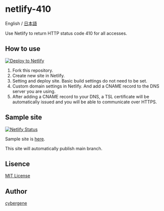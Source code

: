 # netlify-410

English / [日本語](README_ja.md)

Use Netlify to return HTTP status code 410 for all accesses.

## How to use

[![Deploy to Netlify](https://www.netlify.com/img/deploy/button.svg)](https://app.netlify.com/start/deploy?repository=https://github.com/cyber-gene/netlify-410)

1. Fork this repository.
1. Create new site in Netlify.
1. Setting and deploy site. Basic build settings do not need to be set.
1. Custom domain settings in Netlify. And add a CNAME record to the DNS server you are using.
1. After adding a CNAME record to your DNS, a TSL certificate will be automatically issued and you will be able to communicate over HTTPS.

## Sample site

[![Netlify Status](https://api.netlify.com/api/v1/badges/e5b953ea-0d12-4ec9-8720-6d98dd2153d1/deploy-status)](https://app.netlify.com/sites/sharp-einstein-854dcc/deploys)

Sample site is [here](https://sharp-einstein-854dcc.netlify.app/).

This site will automatically publish main branch.

## Lisence
[MIT License](https://github.com/cyber-gene/netlify-410/blob/main/LICENSE)

## Author
[cybergene](https://github.com/cyber-gene)